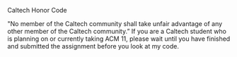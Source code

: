 Caltech Honor Code

"No member of the Caltech community shall take unfair advantage of any other member of the Caltech community.” If you are a Caltech student who is planning on or currently taking ACM 11, please wait until you have finished and submitted the assignment before you look at my code.
